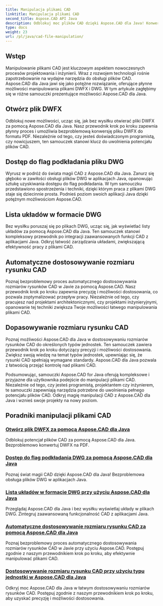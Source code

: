 ```yaml
---
title: Manipulacja plikami CAD
linktitle: Manipulacja plikami CAD
second_title: Aspose.CAD API Java
description: Odblokuj moc plików CAD dzięki Aspose.CAD dla Java! Konwertuj plik DWFX na format PDF, uzyskaj dostęp do flag DWG, układów list i automatycznego dostosowywania rozmiarów dzięki naszym samouczkom.
type: docs
weight: 23
url: /pl/java/cad-file-manipulation/
---
```


## Wstęp

Manipulowanie plikami CAD jest kluczowym aspektem nowoczesnych procesów projektowania i inżynierii. Wraz z rozwojem technologii rośnie zapotrzebowanie na wydajne narzędzia do obsługi plików CAD. Aspose.CAD dla Java jawi się jako potężne rozwiązanie, oferujące płynne możliwości manipulowania plikami DWFX i DWG. W tym artykule zagłębimy się w różne samouczki prezentujące możliwości Aspose.CAD dla Java.

## Otwórz plik DWFX

Odblokuj nowe możliwości, ucząc się, jak bez wysiłku otwierać pliki DWFX za pomocą Aspose.CAD dla Java. Nasz przewodnik krok po kroku zapewnia płynny proces i umożliwia bezproblemową konwersję pliku DWFX do formatu PDF. Niezależnie od tego, czy jesteś doświadczonym programistą, czy nowicjuszem, ten samouczek stanowi klucz do uwolnienia potencjału plików CAD.

## Dostęp do flag podkładania pliku DWG

Wyrusz w podróż do świata magii CAD z Aspose.CAD dla Java. Zanurz się głęboko w zawiłości obsługi plików DWG w aplikacjach Java, opanowując sztukę uzyskiwania dostępu do flag podkładania. W tym samouczku przedstawiono spostrzeżenia i techniki, dzięki którym praca z plikami DWG staje się dziecinnie prosta. Podnieś poziom swoich aplikacji Java dzięki potężnym możliwościom Aspose.CAD.

## Lista układów w formacie DWG

Bez wysiłku poruszaj się po plikach DWG, ucząc się, jak wyświetlać listy układów za pomocą Aspose.CAD dla Java. Ten samouczek stanowi kompleksowy przewodnik po integracji zaawansowanych funkcji CAD z aplikacjami Java. Odkryj łatwość zarządzania układami, zwiększającą efektywność pracy z plikami CAD.

## Automatyczne dostosowywanie rozmiaru rysunku CAD

Poznaj bezproblemowy proces automatycznego dostosowywania rozmiarów rysunków CAD w Javie za pomocą Aspose.CAD. Nasz przewodnik krok po kroku zapewnia precyzję i możliwości dostosowania, co pozwala zoptymalizować przepływ pracy. Niezależnie od tego, czy pracujesz nad projektami architektonicznymi, czy projektami inżynieryjnymi, opanowanie tej techniki zwiększa Twoje możliwości łatwego manipulowania plikami CAD.

## Dopasowywanie rozmiaru rysunku CAD

Poznaj możliwości Aspose.CAD dla Java w dostosowywaniu rozmiarów rysunków CAD do określonych typów jednostek. Ten samouczek zawiera przewodnik krok po kroku dotyczący precyzji i możliwości dostosowania. Zwiększ swoją wiedzę na temat typów jednostek, upewniając się, że rysunki CAD spełniają wymagane standardy. Aspose.CAD dla Java pozwala z łatwością przejąć kontrolę nad plikami CAD.

Podsumowując, samouczki Aspose.CAD for Java oferują kompleksowe i przyjazne dla użytkownika podejście do manipulacji plikami CAD. Niezależnie od tego, czy jesteś programistą, projektantem czy inżynierem, te samouczki zapewniają narzędzia potrzebne do uwolnienia pełnego potencjału plików CAD. Odkryj magię manipulacji CAD z Aspose.CAD dla Java i wznieś swoje projekty na nowy poziom.
## Poradniki manipulacji plikami CAD
### [Otwórz plik DWFX za pomocą Aspose.CAD dla Java](./open-dwfx-file/)
Odblokuj potencjał plików CAD za pomocą Aspose.CAD dla Java. Bezproblemowo konwertuj DWFX na PDF.
### [Dostęp do flag podkładania DWG za pomocą Aspose.CAD dla Java](./accessing-underlay-flags-of-dwg/)
Poznaj świat magii CAD dzięki Aspose.CAD dla Java! Bezproblemowa obsługa plików DWG w aplikacjach Java.
### [Lista układów w formacie DWG przy użyciu Aspose.CAD dla Java](./list-layouts-in-dwg/)
Przeglądaj Aspose.CAD dla Java i bez wysiłku wyświetlaj układy w plikach DWG. Zintegruj zaawansowaną funkcjonalność CAD z aplikacjami Java.
### [Automatyczne dostosowywanie rozmiaru rysunku CAD za pomocą Aspose.CAD dla Java](./auto-adjusting-cad-drawing-size/)
Poznaj bezproblemowy proces automatycznego dostosowywania rozmiarów rysunków CAD w Javie przy użyciu Aspose.CAD. Postępuj zgodnie z naszym przewodnikiem krok po kroku, aby efektywnie manipulować plikami CAD.
### [Dostosowywanie rozmiaru rysunku CAD przy użyciu typu jednostki w Aspose.CAD dla Java](./adjusting-cad-drawing-size-using-unit-type/)
Odkryj moc Aspose.CAD dla Java w łatwym dostosowywaniu rozmiarów rysunków CAD. Postępuj zgodnie z naszym przewodnikiem krok po kroku, aby uzyskać precyzję i możliwości dostosowania.